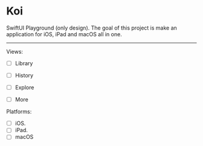 # Koi

SwiftUI Playground (only design).
The goal of this project is make an application for iOS, iPad and macOS all in one.

---

Views:
- [ ] Library
- [ ] History
- [ ] Explore
- [ ] More


Platforms:
- [ ] iOS.
- [ ] iPad.
- [ ] macOS
